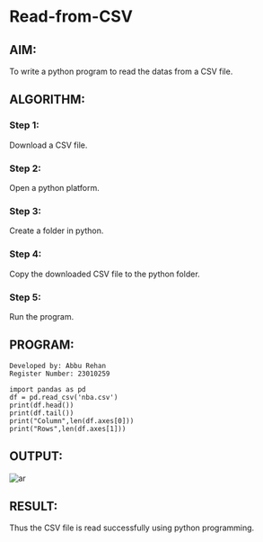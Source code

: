 # Read-from-CSV

## AIM:
To write a python program to read the datas from a CSV file.
## ALGORITHM:
### Step 1:
Download a CSV file.
### Step 2:
Open a python platform.
### Step 3:
Create a folder in python.
### Step 4:
Copy the downloaded CSV file to the python folder.
### Step 5:
Run the program.
## PROGRAM:
```
Developed by: Abbu Rehan
Register Number: 23010259

import pandas as pd
df = pd.read_csv('nba.csv')
print(df.head())
print(df.tail())
print("Column",len(df.axes[0]))
print("Rows",len(df.axes[1]))
```
## OUTPUT:
![ar](https://github.com/Abburehan/Read-from-CSV/assets/138849336/be185500-f89c-405e-8ab7-cbaab06b8cc4)

## RESULT:
Thus the CSV file is read successfully using python programming.
